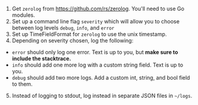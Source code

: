 1. Get `zerolog` from https://github.com/rs/zerolog. You'll need to use Go modules.
2. Set up a command line flag `severity` which will allow you to choose between log levels `debug`, `info`, and `error`
3. Set up TimeFieldFormat for `zerolog` to use the unix timestamp.
4. Depending on severity chosen, log the following:
* `error` should only log one error. Text is up to you, but **make sure to include the stacktrace.**
* `info` should add one more log with a custom string field. Text is up to you.
* `debug` should add two more logs. Add a custom int, string, and bool field to them.
5. Instead of logging to stdout, log instead in separate JSON files in `~/logs`.